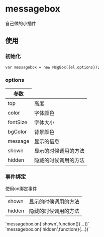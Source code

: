 # messagebox #
自己做的小插件

## 使用 ##

### 初始化 ###
`var messagebox = new MsgBox({el,options});`

### options ###
<table>
	<thead>
		<tr>
			<th>参数</th>
		</tr>
	</thead>
	<tbody>
		<tr>
			<td>top</td><td>高度</td>
		</tr>
		<tr>
			<td>color</td><td>字体颜色</td>
		</tr>
		<tr>
			<td>fontSize</td><td>字体大小</td>
		</tr>
		<tr>
			<td>bgColor</td><td>背景颜色</td>
		</tr>
		<tr>
			<td>message</td><td>显示的信息</td>
		</tr>
		<tr>
			<td>shown</td><td>显示的时候调用的方法</td>
		</tr>
		<tr>
			<td>hidden</td><td>隐藏的时候调用的方法</td>
		</tr>
	</tbody>
</table>

### 事件绑定 ###

使用on绑定事件
<table>
	<tbody>
		<tr>
			<td>shown</td><td>显示的时候调用的方法</td>
		</tr>
		<tr>
			<td>hidden</td><td>隐藏的时候调用的方法</td>
		</tr>
	</tbody>
</table>
`messagebox.on('shown',function(){...})` <br/>
`messagebox.on('hidden',function(){...})`

